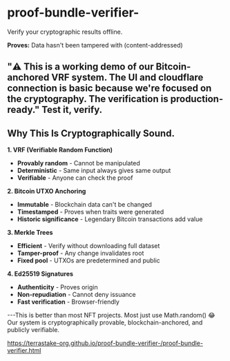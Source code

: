 # proof-bundle-verifier-
Verify your cryptographic results offline.

**Proves:** Data hasn't been tampered with (content-addressed)

"⚠️ This is a working demo of our Bitcoin-anchored VRF system. 
The UI and cloudflare connection is basic because we're focused on the cryptography. 
The verification is production-ready."
Test it, verify.
---

##  Why This Is Cryptographically Sound.

**1. VRF (Verifiable Random Function)**
-  **Provably random** - Cannot be manipulated
-  **Deterministic** - Same input always gives same output
-  **Verifiable** - Anyone can check the proof

**2. Bitcoin UTXO Anchoring**
-  **Immutable** - Blockchain data can't be changed
-  **Timestamped** - Proves when traits were generated
-  **Historic significance** - Legendary Bitcoin transactions add value

**3. Merkle Trees**
-  **Efficient** - Verify without downloading full dataset
-  **Tamper-proof** - Any change invalidates root
-  **Fixed pool** - UTXOs are predetermined and public

**4. Ed25519 Signatures**
-  **Authenticity** - Proves origin
-  **Non-repudiation** - Cannot deny issuance
-  **Fast verification** - Browser-friendly

---This is better than most NFT projects. Most just use Math.random() 😂
Our system is cryptographically provable, blockchain-anchored, and publicly verifiable.

https://terrastake-org.github.io/proof-bundle-verifier-/proof-bundle-verifier.html
